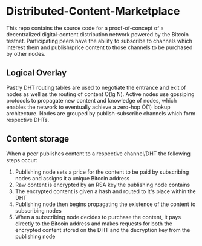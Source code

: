 # Distributed-Content-Marketplace

This repo contains the source code for a proof-of-concept of a decentralized digital-content distribution network powered by the Bitcoin testnet. Participating peers have the ability to subscribe to channels which interest them and publish/price content to those channels to be purchased by other nodes.

## Logical Overlay
Pastry DHT routing tables are used to negotiate the entrance and exit of nodes as well as the routing of content O(lg N). Active nodes use gossiping protocols to propagate new content and knowledge of nodes, which enables the network to eventually achieve a zero-hop O(1) lookup architecture.
Nodes are grouped by publish-subscribe channels which form respective DHTs.

## Content storage
When a peer publishes content to a respective channel/DHT the following steps occur:

1. Publishing node sets a price for the content to be paid by subscribing nodes and assigns it a unique Bitcoin address
2. Raw content is encrypted by an RSA key the publishing node contains
3. The encrypted content is given a hash and routed to it's place within the DHT
4. Publishing node then begins propagating the existence of the content to subscribing nodes
5. When a subscribing node decides to purchase the content, it pays directly to the Bitcoin address and makes requests for both the encrypted content stored on the DHT and the decryption key from the publishing node
